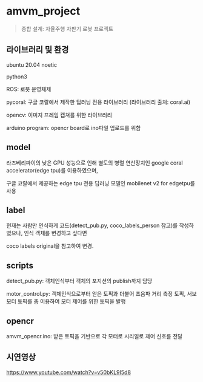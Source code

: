 # amvm_project

> 종합 설계: 자율주행 자판기 로봇 프로젝트

## 라이브러리 및 환경
ubuntu 20.04 noetic

python3

ROS: 로봇 운영체제

pycoral: 구글 코랄에서 제작한 딥러닝 전용 라이브러리 (라이브러리 출처: coral.ai)

opencv: 이미지 프레임 캡쳐를 위한 라이브러리

arduino program: opencr board로 ino파일 업로드를 위함

## model
라즈베리파이의 낮은 GPU 성능으로 인해 별도의 병렬 연산장치인 google coral accelerator(edge tpu)를 이용하였으며,

구글 코랄에서 제공하는 edge tpu 전용 딥러닝 모델인 mobilenet v2 for edgetpu를 사용

## label
현재는 사람만 인식하게 코드(detect_pub.py, coco_labels_person 참고)를 작성하였으나, 인식 객체를 변경하고 싶다면

coco labels original을 참고하여 변경.

## scripts
detect_pub.py: 객체인식부터 객체의 포지션의 publish까지 담당

motor_control.py: 객체인식으로부터 얻은 토픽과 더불어 초음파 거리 측정 토픽, 서보모터 토픽를 총 이용하여 모터 제어를 위한 토픽을 발행

## opencr
amvm_opencr.ino: 받은 토픽을 기반으로 각 모터로 시리얼로 제어 신호를 전달

## 시연영상
https://www.youtube.com/watch?v=v50bKL9I5d8
